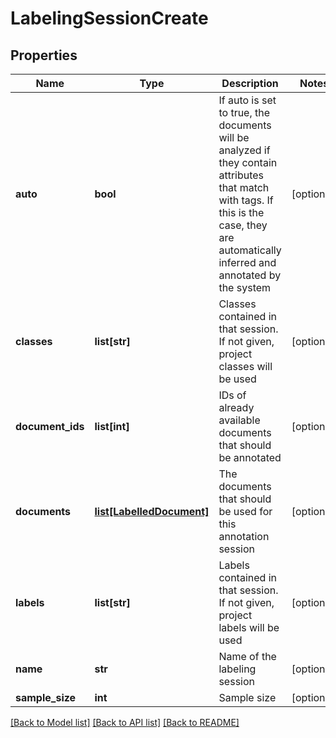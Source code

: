 # LabelingSessionCreate

## Properties
Name | Type | Description | Notes
------------ | ------------- | ------------- | -------------
**auto** | **bool** | If auto is set to true, the documents will be analyzed if they contain attributes that match with tags. If this is the case, they are automatically inferred and annotated by the system | [optional] 
**classes** | **list[str]** | Classes contained in that session. If not given, project classes will be used | [optional] 
**document_ids** | **list[int]** | IDs of already available documents that should be annotated | [optional] 
**documents** | [**list[LabelledDocument]**](LabelledDocument.md) | The documents that should be used for this annotation session | [optional] 
**labels** | **list[str]** | Labels contained in that session. If not given, project labels will be used | [optional] 
**name** | **str** | Name of the labeling session | [optional] 
**sample_size** | **int** | Sample size | [optional] 

[[Back to Model list]](../README.md#documentation-for-models) [[Back to API list]](../README.md#documentation-for-api-endpoints) [[Back to README]](../README.md)


